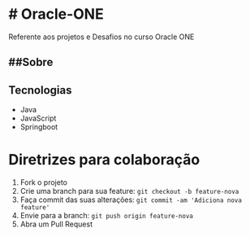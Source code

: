 <h1> # Oracle-ONE </h1>
Referente aos projetos e Desafios no curso Oracle ONE

<h2> ##Sobre</h2>

## Tecnologias
- Java
- JavaScript
- Springboot

# Diretrizes para colaboração
1. Fork o projeto
2. Crie uma branch para sua feature: `git checkout -b feature-nova`
3. Faça commit das suas alterações: `git commit -am 'Adiciona nova feature'`
4. Envie para a branch: `git push origin feature-nova`
5. Abra um Pull Request
